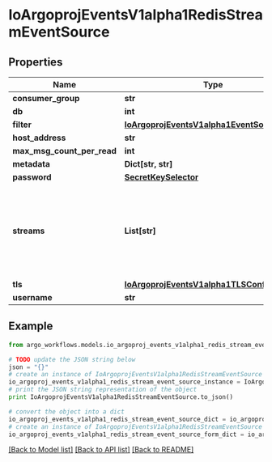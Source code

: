 # IoArgoprojEventsV1alpha1RedisStreamEventSource


## Properties

Name | Type | Description | Notes
------------ | ------------- | ------------- | -------------
**consumer_group** | **str** |  | [optional] 
**db** | **int** |  | [optional] 
**filter** | [**IoArgoprojEventsV1alpha1EventSourceFilter**](IoArgoprojEventsV1alpha1EventSourceFilter.md) |  | [optional] 
**host_address** | **str** |  | [optional] 
**max_msg_count_per_read** | **int** |  | [optional] 
**metadata** | **Dict[str, str]** |  | [optional] 
**password** | [**SecretKeySelector**](SecretKeySelector.md) |  | [optional] 
**streams** | **List[str]** | Streams to look for entries. XREADGROUP is used on all streams using a single consumer group. | [optional] 
**tls** | [**IoArgoprojEventsV1alpha1TLSConfig**](IoArgoprojEventsV1alpha1TLSConfig.md) |  | [optional] 
**username** | **str** |  | [optional] 

## Example

```python
from argo_workflows.models.io_argoproj_events_v1alpha1_redis_stream_event_source import IoArgoprojEventsV1alpha1RedisStreamEventSource

# TODO update the JSON string below
json = "{}"
# create an instance of IoArgoprojEventsV1alpha1RedisStreamEventSource from a JSON string
io_argoproj_events_v1alpha1_redis_stream_event_source_instance = IoArgoprojEventsV1alpha1RedisStreamEventSource.from_json(json)
# print the JSON string representation of the object
print IoArgoprojEventsV1alpha1RedisStreamEventSource.to_json()

# convert the object into a dict
io_argoproj_events_v1alpha1_redis_stream_event_source_dict = io_argoproj_events_v1alpha1_redis_stream_event_source_instance.to_dict()
# create an instance of IoArgoprojEventsV1alpha1RedisStreamEventSource from a dict
io_argoproj_events_v1alpha1_redis_stream_event_source_form_dict = io_argoproj_events_v1alpha1_redis_stream_event_source.from_dict(io_argoproj_events_v1alpha1_redis_stream_event_source_dict)
```
[[Back to Model list]](../README.md#documentation-for-models) [[Back to API list]](../README.md#documentation-for-api-endpoints) [[Back to README]](../README.md)


